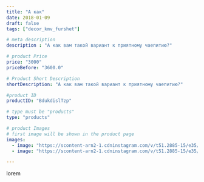 ```yaml
---
title: "А как"
date: 2018-01-09
draft: false
tags: ["decor_kmv_furshet"]

# meta description
description : "А как вам такой вариант к приятному чаепитию?"

# product Price
price: "3000"
priceBefore: "3600.0"

# Product Short Description
shortDescription: "А как вам такой вариант к приятному чаепитию?"

#product ID
productID: "BdukdislTzp"

# type must be "products"
type: "products"

# product Images
# first image will be shown in the product page
images:
  - image: "https://scontent-arn2-1.cdninstagram.com/v/t51.2885-15/e35/26073191_207654686462833_32893999173861376_n.jpg?se=7&tp=1&_nc_ht=scontent-arn2-1.cdninstagram.com&_nc_cat=101&_nc_ohc=l3z4wV8bYYAAX8rEVib&oh=dd184ea3837dbaabde49e004ba70ff68&oe=60730DD7&ig_cache_key=MTY4ODQ0NzI1Nzk5MTkzNDAwNA%3D%3D.2"
  - image: "https://scontent-arn2-1.cdninstagram.com/v/t51.2885-15/e35/26155413_149992105668951_1439490613178269696_n.jpg?se=7&tp=1&_nc_ht=scontent-arn2-1.cdninstagram.com&_nc_cat=103&_nc_ohc=JLZM2P_n_4MAX9RFdBN&oh=713de6621ef707c864abd15588947e73&oe=607606C8&ig_cache_key=MTY4ODQ0NzI2MTA3MDQyOTU2OA%3D%3D.2"

---
```

lorem
